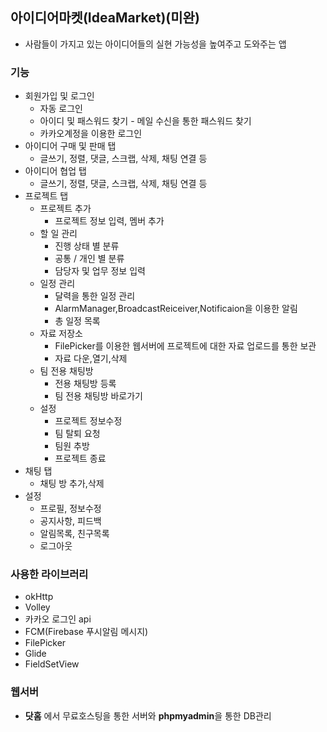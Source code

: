 ## 아이디어마켓(IdeaMarket)(미완)
* 사람들이 가지고 있는 아이디어들의 실현 가능성을 높여주고 도와주는 앱
### 기능
* 회원가입 및 로그인
  * 자동 로그인
  * 아이디 및 패스워드 찾기 - 메일 수신을 통한 패스워드 찾기
  * 카카오계정을 이용한 로그인
* 아이디어 구매 및 판매 탭
  * 글쓰기, 정렬, 댓글, 스크랩, 삭제, 채팅 연결 등
* 아이디어 협업 탭
  * 글쓰기, 정렬, 댓글, 스크랩, 삭제, 채팅 연결 등
* 프로젝트 탭
  * 프로젝트 추가
    * 프로젝트 정보 입력, 멤버 추가
  * 할 일 관리
    * 진행 상태 별 분류
    * 공통 / 개인 별 분류
    * 담당자 및 업무 정보 입력
  * 일정 관리
    * 달력을 통한 일정 관리 
    * AlarmManager,BroadcastReiceiver,Notificaion을 이용한 알림
    * 총 일정 목록
  * 자료 저장소
    * FilePicker를 이용한 웹서버에 프로젝트에 대한 자료 업로드를 통한 보관
    * 자료 다운,열기,삭제
  * 팀 전용 채팅방
    * 전용 채팅방 등록
    * 팀 전용 채팅방 바로가기
  * 설정
    * 프로젝트 정보수정
    * 팀 탈퇴 요청
    * 팀원 추방
    * 프로젝트 종료
 * 채팅 탭
    * 채팅 방 추가,삭제
 * 설정
    * 프로필, 정보수정
    * 공지사항, 피드백
    * 알림목록, 친구목록
    * 로그아웃
### 사용한 라이브러리
* okHttp
* Volley
* 카카오 로그인 api
* FCM(Firebase 푸시알림 메시지)
* FilePicker
* Glide
* FieldSetView
### 웹서버
* **닷홈** 에서 무료호스팅을 통한 서버와 **phpmyadmin**을 통한 DB관리
